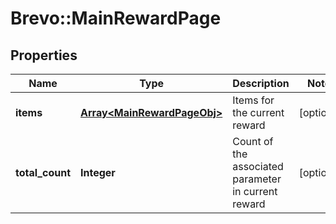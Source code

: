 # Brevo::MainRewardPage

## Properties
Name | Type | Description | Notes
------------ | ------------- | ------------- | -------------
**items** | [**Array&lt;MainRewardPageObj&gt;**](MainRewardPageObj.md) | Items for the current reward | [optional] 
**total_count** | **Integer** | Count of the associated parameter in current reward | [optional] 



